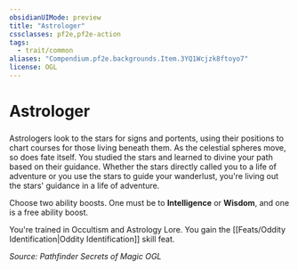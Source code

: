 ```yaml
---
obsidianUIMode: preview
title: "Astrologer"
cssclasses: pf2e,pf2e-action
tags:
  - trait/common
aliases: "Compendium.pf2e.backgrounds.Item.3YQ1Wcjzk8ftoyo7"
license: OGL
---
```

# Astrologer

### 






Astrologers look to the stars for signs and portents, using their positions to chart courses for those living beneath them. As the celestial spheres move, so does fate itself. You studied the stars and learned to divine your path based on their guidance. Whether the stars directly called you to a life of adventure or you use the stars to guide your wanderlust, you're living out the stars' guidance in a life of adventure.

Choose two ability boosts. One must be to **Intelligence** or **Wisdom**, and one is a free ability boost.

You're trained in Occultism and Astrology Lore. You gain the [[Feats/Oddity Identification|Oddity Identification]] skill feat.

*Source: Pathfinder Secrets of Magic*
*OGL*